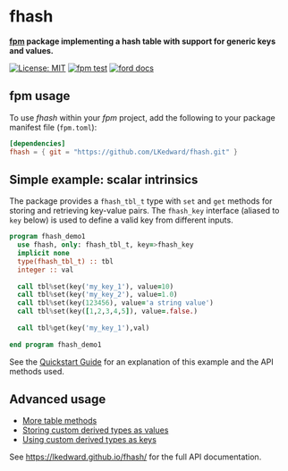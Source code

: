 # fhash
__[fpm](https://github.com/fortran-lang/fpm) package implementing a hash table with support for generic keys and values.__

[![License: MIT](https://img.shields.io/badge/License-MIT-blue.svg)](https://opensource.org/licenses/MIT)
[![fpm test](https://github.com/LKedward/fhash/workflows/fpm%20test/badge.svg?branch=master&event=push)](https://github.com/LKedward/fhash/actions)
[![ford docs](https://img.shields.io/badge/FORD%20API%20Docs-Deployed-green)](https://lkedward.github.io/fhash/)



## fpm usage

To use *fhash* within your *fpm* project, add the following to your package manifest file (`fpm.toml`):

```toml
[dependencies]
fhash = { git = "https://github.com/LKedward/fhash.git" }
```


## Simple example: scalar intrinsics

The package provides a `fhash_tbl_t` type with `set` and `get` methods for storing and retrieving key-value pairs.
The `fhash_key` interface (aliased to `key` below) is used to define a valid key from different inputs.

```fortran
program fhash_demo1
  use fhash, only: fhash_tbl_t, key=>fhash_key
  implicit none
  type(fhash_tbl_t) :: tbl
  integer :: val
  
  call tbl%set(key('my_key_1'), value=10)
  call tbl%set(key('my_key_2'), value=1.0)
  call tbl%set(key(123456), value='a string value')
  call tbl%set(key([1,2,3,4,5]), value=.false.)
  
  call tbl%get(key('my_key_1'),val)
  
end program fhash_demo1
```

See the [Quickstart Guide](https://lkedward.github.io/fhash/page/index.html) for an explanation of this example and the API methods used.


## Advanced usage

- [More table methods](https://lkedward.github.io/fhash/page/1-methods-demo/index.html)
- [Storing custom derived types as values](https://lkedward.github.io/fhash/page/2-derived-type-demo/index.html)
- [Using custom derived types as keys](https://lkedward.github.io/fhash/page/3-custom-key-demo/index.html)


See <https://lkedward.github.io/fhash/> for the full API documentation.